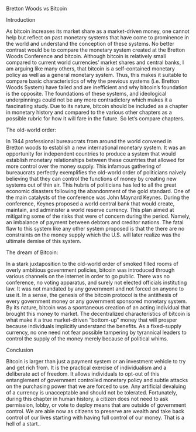 Bretton Woods vs Bitcoin

Introduction

As bitcoin increases its market share as a market-driven money, one cannot help but reflect on past monetary systems that have come to prominence in the world and understand the conception of these systems. No better contrast would be to compare the monetary system created at the Bretton Woods Conference and bitcoin. Although bitcoin is relatively small compared to current world currencies’ market shares and central banks, I am arguing like many others, that bitcoin is a self-contained monetary policy as well as a general monetary system. Thus, this makes it suitable to compare basic characteristics of why the previous systems (i.e. Bretton Woods System) have failed and are inefficient and why bitcoin’s foundation is the opposite. The foundations of these systems, and ideological underpinnings could not be any more contradictory which makes it a fascinating study. Due to its nature, bitcoin should be included as a chapter in monetary history and compared to the various other chapters as a possible rubric for how it will fare in the future. So let’s compare chapters.

The old-world order:

In 1944 professional bureaucrats from around the world convened in Bretton woods to establish a new international monetary system. It was an opportunity for independent countries to produce a system that would establish monetary relationships between these countries that allowed for more control over the money supply. This infamous gathering of bureaucrats perfectly exemplifies the old-world order of politicians naively believing that they can control the functions of money by creating new systems out of thin air. This hubris of politicians has led to all the great economic disasters following the abandonment of the gold standard. One of the main catalysts of the conference was John Maynard Keynes. During the conference, Keynes proposed a world central bank that would create, maintain, and administer a world reserve currency. This plan aimed at mitigating some of the risks that were of concern during the period. Namely, an imbalance of payment between debtors and creditor nations. The fatal flaw to this system like any other system proposed is that the there are no constraints on the money supply which the U.S. will later realize was the ultimate demise of this system.

The dream of Bitcoin:

In a stark juxtaposition to the old-world order of smoked filled rooms of overly ambitious government policies, bitcoin was introduced through various channels on the internet in order to go public. There was no conference, no voting apparatus, and surely not elected officials instituting law. It was not mandated by any government and not forced on anyone to use it. In a sense, the genesis of the bitcoin protocol is the antithesis of every government money or any government sponsored monetary system. By its nature, bitcoin was a spontaneous creation of an acting individual that brought this money to market. The decentralized characteristics of bitcoin is what make it a true market-driven “bottom-up” money that will prosper because individuals implicitly understand the benefits. As a fixed-supply currency, no one need not fear possible tampering by tyrannical leaders to control the supply of the money merely because of political whims.

Conclusion

Bitcoin is larger than just a payment system or an investment vehicle to try and get rich from. It is the practical exercise of individualism and a deliberate act of freedom. It allows individuals to opt-out of this entanglement of government controlled monetary policy and subtle attacks on the purchasing power that we are forced to use. Any artificial devaluing of a currency is unacceptable and should not be tolerated. Fortunately, during this chapter in human history, a citizen does not need to ask permission, lobby, or vote to deploy means that are outside of government control. We are able now as citizens to preserve are wealth and take back control of our lives starting with having full control of our money. That is a hell of a start..
